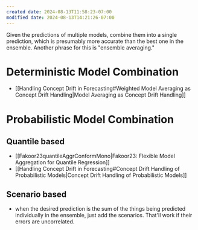 ```yaml
---
created date: 2024-08-13T11:58:23-07:00
modified date: 2024-08-13T14:21:26-07:00
---
```

Given the predictions of multiple models, combine them into a single prediction, which is presumably more accurate than the best one in the ensemble.  Another phrase for this is "ensemble averaging."
# Deterministic Model Combination
- [[Handling Concept Drift in Forecasting#Weighted Model Averaging as Concept Drift Handling|Model Averaging as Concept Drift Handling]]
# Probabilistic Model Combination
## Quantile based
- [[Fakoor23quantileAggrConformMono|Fakoor23: Flexible Model Aggregation for Quantile Regression]] 
- [[Handling Concept Drift in Forecasting#Concept Drift Handling of Probabilistic Models|Concept Drift Handling of Probabilistic Models]]
## Scenario based
- when the desired prediction is the sum of the things being predicted individually in the ensemble, just add the scenarios.  That'll work if their errors are uncorrelated.